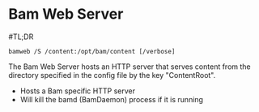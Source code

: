 # Bam Web Server

#TL;DR

```
bamweb /S /content:/opt/bam/content [/verbose]
```

The Bam Web Server hosts an HTTP server that serves content 
from the directory specified in the config file by the key "ContentRoot".

- Hosts a Bam specific HTTP server
- Will kill the bamd (BamDaemon) process if it is running